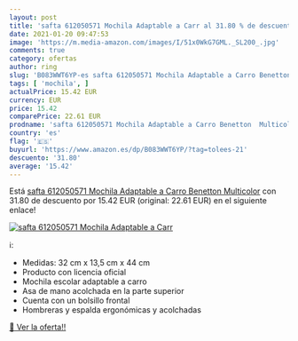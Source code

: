 ```yaml
---
layout: post
title: 'safta 612050571 Mochila Adaptable a Carr al 31.80 % de descuento'
date: 2021-01-20 09:47:53
image: 'https://m.media-amazon.com/images/I/51x0WkG7GML._SL200_.jpg'
comments: true
category: ofertas
author: ring
slug: 'B083WWT6YP-es safta 612050571 Mochila Adaptable a Carro Benetton Multicolor'
tags: [ 'mochila', ]
actualPrice: 15.42 EUR
currency: EUR
price: 15.42
comparePrice: 22.61 EUR
prodname: 'safta 612050571 Mochila Adaptable a Carro Benetton  Multicolor'
country: 'es'
flag: '🇪🇸'
buyurl: 'https://www.amazon.es/dp/B083WWT6YP/?tag=tolees-21'
descuento: '31.80'
average: '15.42'
---
```


Está [safta 612050571 Mochila Adaptable a Carro Benetton  Multicolor](https://www.amazon.es/dp/B083WWT6YP/?tag=tolees-21) con 31.80 de descuento por 15.42 EUR (original: 22.61 EUR) en el siguiente enlace!

[![safta 612050571 Mochila Adaptable a Carr](https://m.media-amazon.com/images/I/51x0WkG7GML._SL200_.jpg)](https://www.amazon.es/dp/B083WWT6YP/?tag=tolees-21)

ℹ️:

- Medidas: 32 cm x 13,5 cm x 44 cm
- Producto con licencia oficial
- Mochila escolar adaptable a carro
- Asa de mano acolchada en la parte superior
- Cuenta con un bolsillo frontal
- Hombreras y espalda ergonómicas y acolchadas

[🛒 Ver la oferta!!](https://www.amazon.es/dp/B083WWT6YP/?tag=tolees-21)
